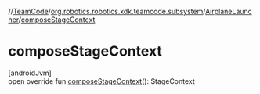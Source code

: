 //[TeamCode](../../../index.md)/[org.robotics.robotics.xdk.teamcode.subsystem](../index.md)/[AirplaneLauncher](index.md)/[composeStageContext](compose-stage-context.md)

# composeStageContext

[androidJvm]\
open override fun [composeStageContext](compose-stage-context.md)(): StageContext
